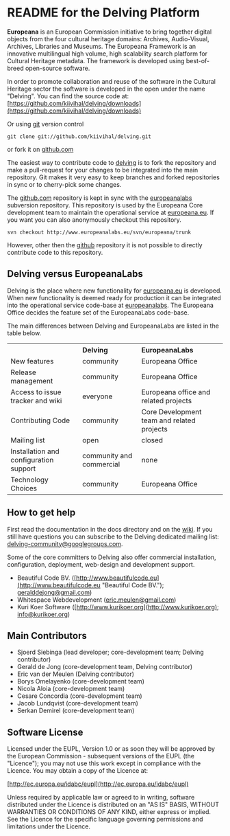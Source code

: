 # README for the Delving Platform #

**Europeana** is an European Commission initiative to bring together digital objects from the four cultural heritage domains: Archives, Audio-Visual, Archives, Libraries and Museums. The Europeana Framework is an innovative multilingual high volume, high scalability search platform for Cultural Heritage metadata. The framework is developed using best-of-breed open-source software.

In order to promote collaboration and reuse of the software in the Cultural Heritage sector the software is developed in the open under the name "Delving". You can find the source code at: [https://github.com/kiivihal/delving/downloads](https://github.com/kiivihal/delving/downloads)

Or using [git] version control

	git clone git://github.com/kiivihal/delving.git

or fork it on [github.com][delving]

The easiest way to contribute code to [delving] is to fork the repository and make a pull-request for your changes to be integrated into the main repository. Git makes it very easy to keep branches and forked repositories in sync or to cherry-pick some changes.

The [github.com][github] repository is kept in sync with the [europeanalabs] subversion repository. This repository is used by the Europeana Core development team to maintain the operational service at [europeana.eu]. If you want you can also anonymously checkout this repository.

	svn checkout http://www.europeanalabs.eu/svn/europeana/trunk

However, other then the [github] repository it is not possible to directly contribute code to this repository.

## Delving versus EuropeanaLabs ##

Delving is the place where new functionality for [europeana.eu] is developed. When new functionality is deemed ready for production it can be integrated into the operational service code-base at [europeanalabs]. The Europeana Office decides the feature set of the EuropeanaLabs code-base.

The main differences between Delving and EuropeanaLabs are listed in the table below.

<table>
    <tr>
	    <th></th>
        <th align="left">Delving</th>
		<th align="left">EuropeanaLabs</th>
    </tr>
    <tr>
		<td>New features</td>
		<td>community</td>
		<td>Europeana Office</td>
	</tr>
    <tr>
		<td>Release management</td>
		<td>community</td>
		<td>Europeana Office</td>
	</tr>
	<tr>
		<td>Access to issue tracker and wiki</td>
		<td>everyone</td>
		<td>Europeana office and related projects</td>
	</tr>
	<tr>
		<td>Contributing Code</td>
		<td>community</td>
		<td>Core Development team and related projects</td>
	</tr>
	<tr>
		<td>Mailing list</td>
		<td>open</td>
		<td>closed</td>
	</tr>
	<tr>
		<td>Installation and configuration support</td>
		<td>community and commercial</td>
		<td>none</td>
	</tr>
	<tr>
		<td>Technology Choices</td>
		<td>community</td>
		<td>Europeana Office</td>
	</tr>
</table>

## How to get help ##

First read the documentation in the docs directory and on the [wiki](https://github.com/kiivihal/delving/wikis). If you still have questions you can subscribe to the Delving dedicated mailing list: [delving-community@googlegroups.com][delving-mailinglist].

Some of the core committers to Delving also offer commercial installation, configuration, deployment, web-design and development support.

* Beautiful Code BV. ([http://www.beautifulcode.eu](http://www.beautifulcode.eu "Beautiful Code BV."); geralddejong@gmail.com)
* Whitespace Webdevelopment (eric.meulen@gmail.com)
* Kuri Koer Software ([http://www.kurikoer.org](http://www.kurikoer.org); info@kurikoer.org)

## Main Contributors ##

* Sjoerd Siebinga (lead developer; core-development team; Delving contributor)
* Gerald de Jong (core-development team, Delving contributor)
* Eric van der Meulen (Delving contributor)
* Borys Omelayenko (core-development team)
* Nicola Aloia (core-development team)
* Cesare Concordia (core-development team)
* Jacob Lundqvist (core-development team)
* Serkan Demirel (core-development team)

## Software License ##

Licensed under the EUPL, Version 1.0 or as soon they
will be approved by the European Commission - subsequent
versions of the EUPL (the "Licence");
you may not use this work except in compliance with the
Licence.
You may obtain a copy of the Licence at:

[http://ec.europa.eu/idabc/eupl](http://ec.europa.eu/idabc/eupl)

Unless required by applicable law or agreed to in
writing, software distributed under the Licence is
distributed on an "AS IS" BASIS,
WITHOUT WARRANTIES OR CONDITIONS OF ANY KIND, either
express or implied.
See the Licence for the specific language governing
permissions and limitations under the Licence.

[http://ec.europa.eu/idabc/eupl]: http://ec.europa.eu/idabc/eupl "EUPL license"
[delving]: https://github.com/kiivihal/delving "delving github repository"
[github]: http://www.github.com "github.com"
[europeanalabs-svn]: http://www.europeanalabs.eu/svn/europeana/trunk "europeana labs SVN repository"
[europeanalabs]: http://www.europeanalabs.eu "europeanaLabs.eu"
[git]: http://git-scm.com/ "Git"
[europeana.eu]: http://www.europeana.eu "europeana home"
[delving-mailinglist]: http://groups.google.com/group/delving-community "delving mailing list"
